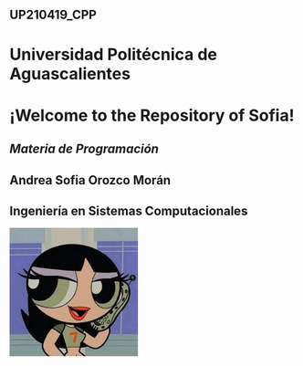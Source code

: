 
## UP210419_CPP
# Universidad Politécnica de Aguascalientes 
# ¡Welcome to the Repository of Sofia!
## ***Materia de Programación***

## Andrea Sofia Orozco Morán <br>
## Ingeniería en Sistemas Computacionales 


![Imagen](/imagenes/descarga.jpeg)
<br>

